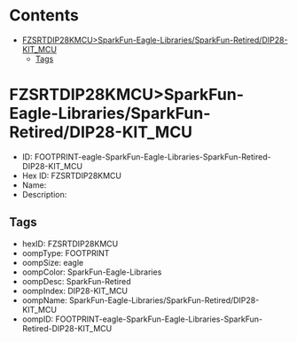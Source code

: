



Contents
========

* [FZSRTDIP28KMCU>SparkFun-Eagle-Libraries/SparkFun-Retired/DIP28-KIT_MCU](#fzsrtdip28kmcusparkfun-eagle-librariessparkfun-retireddip28-kit_mcu)
	* [Tags](#tags)

# FZSRTDIP28KMCU>SparkFun-Eagle-Libraries/SparkFun-Retired/DIP28-KIT_MCU

- ID: FOOTPRINT-eagle-SparkFun-Eagle-Libraries-SparkFun-Retired-DIP28-KIT_MCU
- Hex ID: FZSRTDIP28KMCU
- Name: 
- Description: 

## Tags

- hexID: FZSRTDIP28KMCU
- oompType: FOOTPRINT
- oompSize: eagle
- oompColor: SparkFun-Eagle-Libraries
- oompDesc: SparkFun-Retired
- oompIndex: DIP28-KIT_MCU
- oompName: SparkFun-Eagle-Libraries/SparkFun-Retired/DIP28-KIT_MCU
- oompID: FOOTPRINT-eagle-SparkFun-Eagle-Libraries-SparkFun-Retired-DIP28-KIT_MCU
